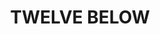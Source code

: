 ---
layout: firm_page
title: "TWELVE BELOW"
id: "twelvebelow.co"
permalink: "/twelvebelowtwelvebelow.co/"
website: "https://www.twelvebelow.co"
offices: "New York (United States)"
investment_stages: "Pre-Seed, Seed"
portfolio_companies: "Fort Health, Solstice Health, Arya"
portfolio_link: "https://www.twelvebelow.co/#portfolio"
investment_markets: "Software-enabled businesses"
founded_year: "2021"
description: "Twelve Below is a seed stage venture capital fund that seeks out courageous founders with breakthrough ideas for defensible, software-enabled businesses."
linkedin: "https://www.linkedin.com/company/twelve-below-vc/"
twitter: "https://twitter.com/twelve_below?s=11&t=Vi4ICrOAZv9juEei1Acbhw"
instagram: "https://instagram.com/twelve_below"
team_page: "https://www.twelvebelow.co/#team"
investor_type: "Venture Capital"
crunchbase: "https://www.crunchbase.com/organization/twelve-below"
pitchbook: "https://pitchbook.com/profiles/investor/483502-15"

# SEO Optimization
meta_title: "TWELVE BELOW - VC Firm - projectstartups.com"
meta_description: "TWELVE BELOW, Twelve Below is a seed stage venture capital fund that seeks out courageous founders with breakthrough ideas for defensible, software-enabled business..."
meta_keywords: "TWELVE BELOW, Software-enabled businesses, VC firm, venture capital, startup investor, projectstartups.com"
canonical_url: "https://vc.projectstartups.com/twelvebelowtwelvebelow.co/"
---